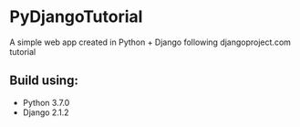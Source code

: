 # PyDjangoTutorial
A simple web app created in Python + Django following djangoproject.com tutorial

## Build using:
* Python 3.7.0
* Django 2.1.2